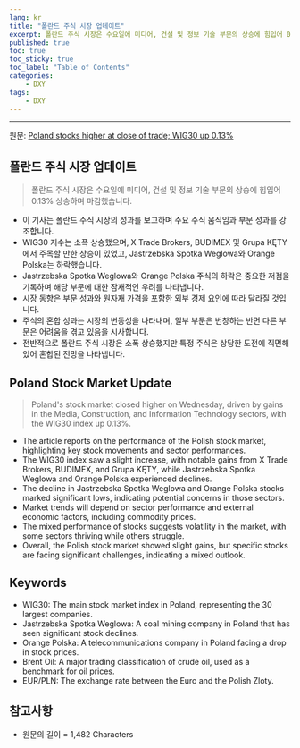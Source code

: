 ```yaml
---
lang: kr
title: "폴란드 주식 시장 업데이트"
excerpt: 폴란드 주식 시장은 수요일에 미디어, 건설 및 정보 기술 부문의 상승에 힘입어 0.13% 상승하며 마감했습니다.
published: true
toc: true
toc_sticky: true
toc_label: "Table of Contents"
categories:
    - DXY
tags:
    - DXY
---
```


---

  원문: [Poland stocks higher at close of trade; WIG30 up 0.13%](https://www.investing.com/news/stock-market-news/poland-stocks-higher-at-close-of-trade-wig30-up-013-3788612)

## 폴란드 주식 시장 업데이트

> 폴란드 주식 시장은 수요일에 미디어, 건설 및 정보 기술 부문의 상승에 힘입어 0.13% 상승하며 마감했습니다.


- 이 기사는 폴란드 주식 시장의 성과를 보고하며 주요 주식 움직임과 부문 성과를 강조합니다.
- WIG30 지수는 소폭 상승했으며, X Trade Brokers, BUDIMEX 및 Grupa KĘTY에서 주목할 만한 상승이 있었고, Jastrzebska Spotka Weglowa와 Orange Polska는 하락했습니다.
- Jastrzebska Spotka Weglowa와 Orange Polska 주식의 하락은 중요한 저점을 기록하며 해당 부문에 대한 잠재적인 우려를 나타냅니다.
- 시장 동향은 부문 성과와 원자재 가격을 포함한 외부 경제 요인에 따라 달라질 것입니다.
- 주식의 혼합 성과는 시장의 변동성을 나타내며, 일부 부문은 번창하는 반면 다른 부문은 어려움을 겪고 있음을 시사합니다.
- 전반적으로 폴란드 주식 시장은 소폭 상승했지만 특정 주식은 상당한 도전에 직면해 있어 혼합된 전망을 나타냅니다.

## Poland Stock Market Update

> Poland's stock market closed higher on Wednesday, driven by gains in the Media, Construction, and Information Technology sectors, with the WIG30 index up 0.13%.


- The article reports on the performance of the Polish stock market, highlighting key stock movements and sector performances.
- The WIG30 index saw a slight increase, with notable gains from X Trade Brokers, BUDIMEX, and Grupa KĘTY, while Jastrzebska Spotka Weglowa and Orange Polska experienced declines.
- The decline in Jastrzebska Spotka Weglowa and Orange Polska stocks marked significant lows, indicating potential concerns in those sectors.
- Market trends will depend on sector performance and external economic factors, including commodity prices.
- The mixed performance of stocks suggests volatility in the market, with some sectors thriving while others struggle.
- Overall, the Polish stock market showed slight gains, but specific stocks are facing significant challenges, indicating a mixed outlook.

## Keywords

- WIG30: The main stock market index in Poland, representing the 30 largest companies.
- Jastrzebska Spotka Weglowa: A coal mining company in Poland that has seen significant stock declines.
- Orange Polska: A telecommunications company in Poland facing a drop in stock prices.
- Brent Oil: A major trading classification of crude oil, used as a benchmark for oil prices.
- EUR/PLN: The exchange rate between the Euro and the Polish Zloty.

## 참고사항

- 원문의 길이 = 1,482 Characters

